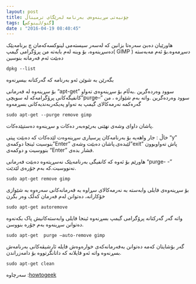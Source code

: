 ```yaml
---
layout: post
title: چۆنیەتی سڕینەوەی بەرنامە لەرێگای ترمیناڵ
tags: [گنو/لینوکس]
date : "2016-04-19 08:40:45"
---
```


هاورێیان دەبێ سەرەتا بزانین کە لەسەر سیستەمی لینوکسەکەمان چ برنامەیێک دەسڕینەوە، بۆ وینە لەم بابەتە من پرۆگرامی گیمپ( GIMP )  دسڕمەوە.بۆ ئەم مەبەستە دەبێت ئەم فەرمانە بنوسین

```shell
dpkg --list
```

بگەرێن بە شوێن ئەو بەرنامە کە گەرکتانە بیسڕنەوە

بۆ سڕینەوە لە فەرمانی “apt-get” سوود وەردەگرین .بەڵام بۆ سڕینەوەی تەواو کانفیگەکانی پرۆگرامەکە لە سویچی”purge–” سوود وەردەگرین .واتە بەم شێوازە ، من گەرەکمە نەرمەکالای گیمپ بە تەواو پەیکەربەندیەکانی بسڕمەوە

```shell
sudo apt-get --purge remove gimp
```

پاشان داوای وشەی نهێنی بەرێوەبەر دەکات و سڕینەوە دەستپێدەکات.

خاڵ : جار واهەیە بۆ بەرنامەکان پرسیاری سڕینەوەت لێدەکات کە دەبێت پیتی “y” بنوسیت ئینجا دوکمەی”Enter” لێبدەی.پاشان دەبێت وشەی”exit” پاش تەواوبوون بنووسیت و دوکمەی “Enter” فشار بدەی.

هاورێم بۆ ئەوە کە کانفیگی بەرنامەیێک نەسڕیتەوە دەبێت فەرمانی “purge- -” نەنووسیت.کە بەم جۆرەی لێدێت.

```shell
sudo apt-get remove gimp
```

بۆ سڕینەوەی فایلی وابەستە بە نەرمەکالای سڕاوە بە فەرمانەکانی سەرەوە بە شێوازی خۆکارانە، دەتوانن لەم فەرمان کەڵک وەر بگرن

```shell
sudo apt-get autoremove
```

واتە گەر گەرکتانە پرۆگرامی گیمپ بسڕنەوە ئینجا فایلی وابەستەکانیش پاک بکەنەوە دەتوانن سڕینەوە بەم جۆرە بنووسن.

```shell
sudo apt-get  purge –auto-remove gimp
```

گەر بۆشایتان کەمە دەتوانن بەفەرمانەکەی خوارەوەش فایلە ئارشیڤەکانی بەرنامەش بسڕنەوە واتە ئەو فایلانە کە داتانگرتووە بۆ دامەزراندن.

```shell
sudo apt-get clean
```



سەرچاوە :[howtogeek](http://www.howtogeek.com/229699/how-to-uninstall-software-using-the-command-line-in-linux/) 